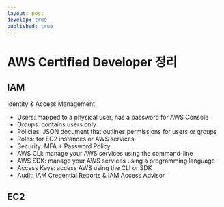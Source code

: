 ```yaml
---
layout: post
develop: true
published: true
---
```


# AWS Certified Developer 정리

## IAM
Identity & Access
Management 

- Users: mapped to a physical user, has a password for AWS Console
- Groups: contains users only
- Policies: JSON document that outlines permissions for users or groups
- Roles: for EC2 instances or AWS services
- Security: MFA + Password Policy
- AWS CLI: manage your AWS services using the command-line
- AWS SDK: manage your AWS services using a programming language
- Access Keys: access AWS using the CLI or SDK
- Audit: IAM Credential Reports & IAM Access Advisor

## EC2
